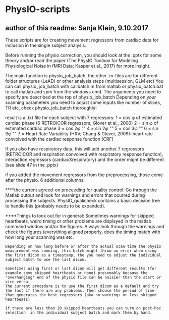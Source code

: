 # PhysIO-scripts
## author of this readme: Sanja Klein, 9.10.2017
These scripts are for creating movement regressors from cardiac data for inclusion in the single subject analysis.

Before running the physio correction, you should look at the .pptx for some theory and/or read the paper (The PhysIO Toolbox for Modeling Physiological Noise in fMRI Data; Kasper et al., 2017) for more insight.

The main function is physio_job_batch, the other .m-files are for different folder structures (LeAD) or other analysis steps (multisession, GLM etc)
You can call physio_job_batch with callbatch.m from matlab or physio_batch.bat to call matlab and spm from the windows cmd.
The arguments you need to specify are described at the top of physio_job_batch
Depending on your scanning parameters you need to adjust some inputs like number of slices, TR etc, check physio_job_batch thoroughly!

result is a .txt file for each subject with 7 regressors:
1 = cos φ of estimated cardiac phase (6 RETROICOR regressors; Glover et al., 2000)
2 = sin φ of estimated cardiac phase 
3 = cos 2φ ""
4 = sin 2φ ""
5 = cos 3φ ""
6 = sin 3φ ""
7 = Heart Rate Variablity (HRV; Chang & Glover, 2009): heart rate convolved with the cardiac response function (CRF)

If you also have respiratory data, this will add another 7 regressors (RETROICOR and respiration convolved with respiratory response function), interaction regressors (cardiacXrespiratory) and the order might be different (see slide 47 in the .pptx)

if you added the movement regressors from the preprocessing, those come after the physio. 6 additional columns.

****the current agreed-on proceeding for quality control:
	Go through the Matlab output and look for warnings and errors that ocurred during processing the subjects.
	PhysIO_qualicheck contains a basic decision tree to handle this (probably needs to be expanded). 


****Things to look out for in general:
	Sometimes warnings for skipped heartbeats, weird timing or other problems are displayed in the matlab command window and/or the figures.
	Always look through the warnings and check the figures (everything aligned properly, does the timing match with how long your scanning was etc.
	
	Depending on how long before or after the actual scan time the physio measurement was running, this batch might throw an error when using 
	the first dicom as a timestamp, the you need to adjust the individual subject batch to use the last dicom.
	
	Sometimes using first or last dicom will get different results (for example some skipped heartbeats or none) presumably because the 'overhanging' end of the physio file can be noisier than the start or vice versa.
	The current procedure is to use the first dicom as a default and try the last if there are any problems. Then choose the period of time that generates the best regressors (aka no warnings or less skipped heartbeats)
	
	If there are less than 20 skipped heartbeats you can turn on post-hoc selection  in the individual subject batch and mark them by hand.

